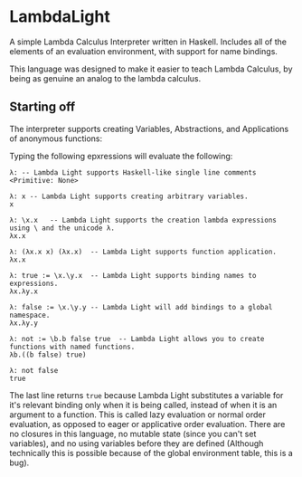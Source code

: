 # LambdaLight
A simple Lambda Calculus Interpreter written in Haskell. Includes all of the elements of an evaluation environment, with support for name bindings.

This language was designed to make it easier to teach Lambda Calculus, by being as genuine an analog to the lambda calculus.

## Starting off
The interpreter supports creating Variables, Abstractions, and Applications of anonymous functions:

Typing the following epxressions will evaluate the following:
```
λ: -- Lambda Light supports Haskell-like single line comments
<Primitive: None>

λ: x -- Lambda Light supports creating arbitrary variables.
x

λ: \x.x   -- Lambda Light supports the creation lambda expressions using \ and the unicode λ.
λx.x

λ: (λx.x x) (λx.x)  -- Lambda Light supports function application.
λx.x

λ: true := \x.\y.x  -- Lambda Light supports binding names to expressions.
λx.λy.x

λ: false := \x.\y.y -- Lambda Light will add bindings to a global namespace.
λx.λy.y

λ: not := \b.b false true  -- Lambda Light allows you to create functions with named functions.
λb.((b false) true)

λ: not false
true
```
The last line returns `true` because Lambda Light substitutes a variable for it's relevant binding only when it is being called, instead of when it is an argument to a function. This is called lazy evaluation or normal order evaluation, as opposed to eager or applicative order evaluation. There are no closures in this language, no mutable state (since you can't set variables), and no using variables before they are defined (Although technically this is possible because of the global environment table, this is a bug).

